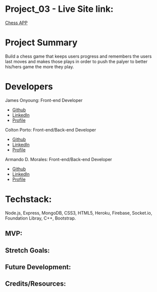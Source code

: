 # Project_03 - Live Site link: 
[Chess APP](https://young-coast-74653.herokuapp.com/)

# Project Summary
Build a chess game that keeps users progress and remembers the users last moves and makes those plays in order to push the palyer to better his/hers game the more they play.

# Developers
James Onyoung: Front-end Developer
- [Github](https://github.com/jonyung1205)
- [LinkedIn]()
- [Profile](https://jonyung1205.github.io/james-portfolio-page/)

Colton Porto: Front-end/Back-end Developer  
- [Github](https://github.com/csporto23)
- [LinkedIn](https://www.linkedin.com/in/colton-porto-b4270a17b/)
- [Profile](https://csporto23.github.io/Bootstrap-Portfolio/)

Armando D. Morales: Front-end/Back-end Developer 
- [Github](https://github.com/amorales944)
- [LinkedIn](https://www.linkedin.com/in/armandodmorales/)
- [Profile](https://amorales944.github.io/portfolioNew.io/)

# Techstack:
Node.js, Express, MongoDB, CSS3, HTML5,
Heroku, Firebase, Socket.io, Foundation Libray, C++,
Bootstrap.

## MVP:


## Stretch Goals:


## Future Development:


## Credits/Resources:
